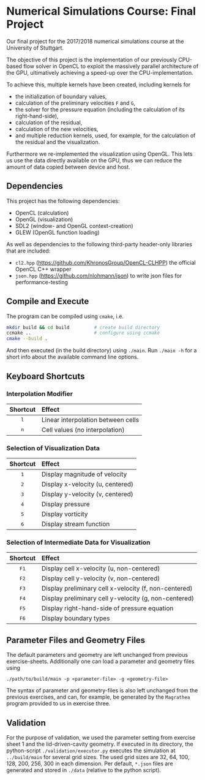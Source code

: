 # Numerical Simulations Course: Final Project

Our final project for the 2017/2018 numerical simulations course at the University of Stuttgart.

The objective of this project is the implementation of our previously CPU-based flow solver in OpenCL to exploit the massively parallel architecture of the GPU, ultimatively achieving a speed-up over the CPU-implementation.

To achieve this, multiple kernels have been created, including kernels for
- the initialization of boundary values,
- calculation of the preliminary velocities `F` and `G`,
- the solver for the pressure equation (including the calculation of its right-hand-side),
- calculation of the residual,
- calculation of the new velocities,
- and multiple reduction kernels, used, for example, for the calculation of the residual and the visualization.

Furthermore we re-implemented the visualization using OpenGL.
This lets us use the data directly available on the GPU, thus we can reduce the amount of data copied between device and host.


## Dependencies

This project has the following dependencies:
- OpenCL (calculation)
- OpenGL (visualization)
- SDL2 (window- and OpenGL context-creation)
- GLEW (OpenGL function loading)

As well as dependencies to the following third-party header-only libraries that are included:
- `cl2.hpp` (https://github.com/KhronosGroup/OpenCL-CLHPP) the official OpenCL C++ wrapper
- `json.hpp` (https://github.com/nlohmann/json) to write json files for performance-testing


## Compile and Execute

The program can be compiled using `cmake`, i.e.
```sh
mkdir build && cd build         # create build directory
ccmake ..                       # configure using ccmake
cmake --build .
```

And then executed (in the build directory) using `./main`.
Run `./main -h` for a short info about the available command line options.


## Keyboard Shortcuts

### Interpolation Modifier

| Shortcut      | Effect                             |
|:-------------:|:-----------------------------------|
| <kbd>l</kbd>  | Linear interpolation between cells |
| <kbd>n</kbd>  | Cell values (no interpolation)     |


### Selection of Visualization Data

| Shortcut      | Effect                           |
|:-------------:|:---------------------------------|
| <kbd>1</kbd>  | Display magnitude of velocity    |
| <kbd>2</kbd>  | Display x-velocity (u, centered) |
| <kbd>3</kbd>  | Display y-velocity (v, centered) |
| <kbd>4</kbd>  | Display pressure                 |
| <kbd>5</kbd>  | Display vorticity                |
| <kbd>6</kbd>  | Display stream function          |


### Selection of Intermediate Data for Visualization

| Shortcut       | Effect                                                |
|:--------------:|:------------------------------------------------------|
| <kbd>F1</kbd>  | Display cell x-velocity (u, non-centered)             |
| <kbd>F2</kbd>  | Display cell y-velocity (v, non-centered)             |
| <kbd>F3</kbd>  | Display preliminary cell x-velocity (f, non-centered) |
| <kbd>F4</kbd>  | Display preliminary cell y-velocity (g, non-centered) |
| <kbd>F5</kbd>  | Display right-hand-side of pressure equation          |
| <kbd>F6</kbd>  | Display boundary types                                |


## Parameter Files and Geometry Files

The default parameters and geometry are left unchanged from previous exercise-sheets.
Additionally one can load a parameter and geometry files using

```
./path/to/build/main -p <parameter-file> -g <geometry-file>
```

The syntax of parameter and geometry-files is also left unchanged from the previous exercises, and can, for example, be generated by the `Magrathea` program provided to us in exercise three.


## Validation

For the purpose of validation, we used the parameter setting from exercise sheet 1 and the lid-driven-cavity geometry.
If executed in its directory, the python-script `./validation/executor.py` executes the simulation at `../build/main` for several grid sizes.
The used grid sizes are 32, 64, 100, 128, 200, 256, 300 in each dimension.
Per default, `*.json` files are generated and stored in `./data` (relative to the python script).
